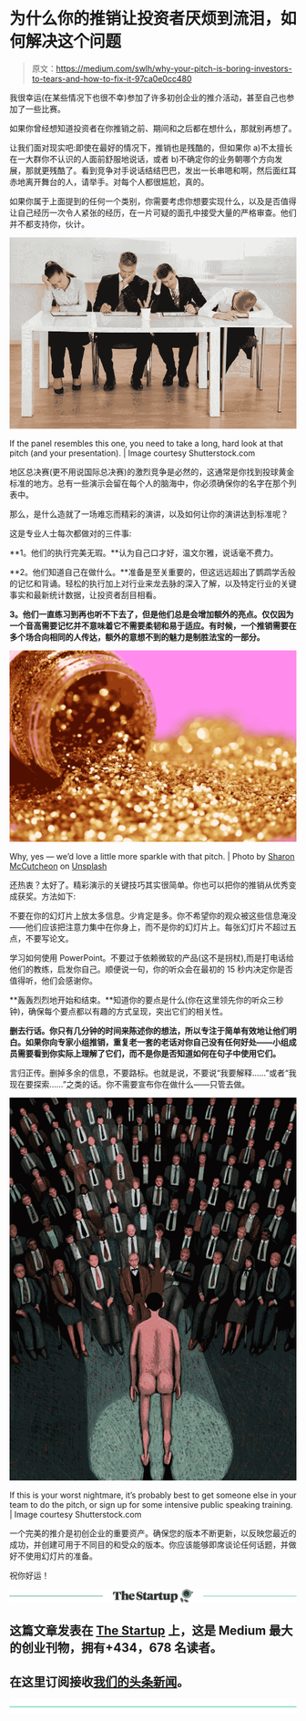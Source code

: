 # 为什么你的推销让投资者厌烦到流泪，如何解决这个问题

> 原文：<https://medium.com/swlh/why-your-pitch-is-boring-investors-to-tears-and-how-to-fix-it-97ca0e0cc480>

我很幸运(在某些情况下也很不幸)参加了许多初创企业的推介活动，甚至自己也参加了一些比赛。

如果你曾经想知道投资者在你推销之前、期间和之后都在想什么，那就别再想了。

让我们面对现实吧:即使在最好的情况下，推销也是残酷的，但如果你 a)不太擅长在一大群你不认识的人面前舒服地说话，或者 b)不确定你的业务朝哪个方向发展，那就更残酷了。看到竞争对手说话结结巴巴，发出一长串嗯和啊，然后面红耳赤地离开舞台的人，请举手。对每个人都很尴尬，真的。

如果你属于上面提到的任何一个类别，你需要考虑你想要实现什么，以及是否值得让自己经历一次令人紧张的经历，在一片可疑的面孔中接受大量的严格审查。他们并不都支持你，伙计。

![](img/20d16b30bf99fc123c3527ac2caa638f.png)

If the panel resembles this one, you need to take a long, hard look at that pitch (and your presentation). | Image courtesy Shutterstock.com

地区总决赛(更不用说国际总决赛)的激烈竞争是必然的，这通常是你找到投球黄金标准的地方。总有一些演示会留在每个人的脑海中，你必须确保你的名字在那个列表中。

那么，是什么造就了一场难忘而精彩的演讲，以及如何让你的演讲达到标准呢？

这是专业人士每次都做对的三件事:

**1。他们的执行完美无瑕。**认为自己口才好，温文尔雅，说话毫不费力。

**2。他们知道自己在做什么。**准备是至关重要的，但这远远超出了鹦鹉学舌般的记忆和背诵。轻松的执行加上对行业来龙去脉的深入了解，以及特定行业的关键事实和最新统计数据，让投资者刮目相看。

**3。他们一直练习到再也听不下去了，但是他们总是会增加额外的亮点。仅仅因为一个音高需要记忆并不意味着它不需要柔韧和易于适应。有时候，一个推销需要在多个场合向相同的人传达，额外的意想不到的魅力是制胜法宝的一部分。**

![](img/1c0fe8e836129ebc5dff763f7ea28745.png)

Why, yes — we’d love a little more sparkle with that pitch. | Photo by [Sharon McCutcheon](https://unsplash.com/photos/4jLj-GdRn_A?utm_source=unsplash&utm_medium=referral&utm_content=creditCopyText) on [Unsplash](https://unsplash.com/search/photos/glitter?utm_source=unsplash&utm_medium=referral&utm_content=creditCopyText)

还热衷？太好了。精彩演示的关键技巧其实很简单。你也可以把你的推销从优秀变成获奖。方法如下:

不要在你的幻灯片上放太多信息。少肯定是多。你不希望你的观众被这些信息淹没——他们应该把注意力集中在你身上，而不是你的幻灯片上。每张幻灯片不超过五点，不要写论文。

学习如何使用 PowerPoint。不要过于依赖微软的产品(这不是拐杖),而是打电话给他们的教练，启发你自己。顺便说一句，你的听众会在最初的 15 秒内决定你是否值得听，他们会感谢你。

**轰轰烈烈地开始和结束。**知道你的要点是什么(你在这里领先你的听众三秒钟)，确保每个要点都以有趣的方式呈现，突出它们的相关性。

**删去行话。你只有几分钟的时间来陈述你的想法，所以专注于简单有效地让他们明白。如果你向专家小组推销，重复老一套的老话对你自己没有任何好处——小组成员需要看到你实际上理解了它们，而不是你是否知道如何在句子中使用它们。**

言归正传。删掉多余的信息，不要路标。也就是说，不要说“我要解释……”或者“我现在要探索……”之类的话。你不需要宣布你在做什么——只管去做。

![](img/b81b1055e3852327b12d27a850ad5943.png)

If this is your worst nightmare, it’s probably best to get someone else in your team to do the pitch, or sign up for some intensive public speaking training. | Image courtesy Shutterstock.com

一个完美的推介是初创企业的重要资产。确保您的版本不断更新，以反映您最近的成功，并创建可用于不同目的和受众的版本。你应该能够即席谈论任何话题，并做好不使用幻灯片的准备。

祝你好运！

[![](img/308a8d84fb9b2fab43d66c117fcc4bb4.png)](https://medium.com/swlh)

## 这篇文章发表在 [The Startup](https://medium.com/swlh) 上，这是 Medium 最大的创业刊物，拥有+434，678 名读者。

## 在这里订阅接收[我们的头条新闻](https://growthsupply.com/the-startup-newsletter/)。

[![](img/b0164736ea17a63403e660de5dedf91a.png)](https://medium.com/swlh)